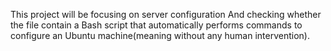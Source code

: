 This project will be focusing on  server configuration 
And checking whether the file contain a Bash script that automatically performs commands to configure an Ubuntu machine(meaning without any human intervention).
